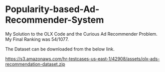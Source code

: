 # Popularity-based-Ad-Recommender-System
My Solution to the OLX Code and the Curious Ad Recommender Problem. My Final Ranking was 54/1077.

The Dataset can be downloaded from the below link.

https://s3.amazonaws.com/hr-testcases-us-east-1/42908/assets/olx-ads-recommendation-dataset.zip


